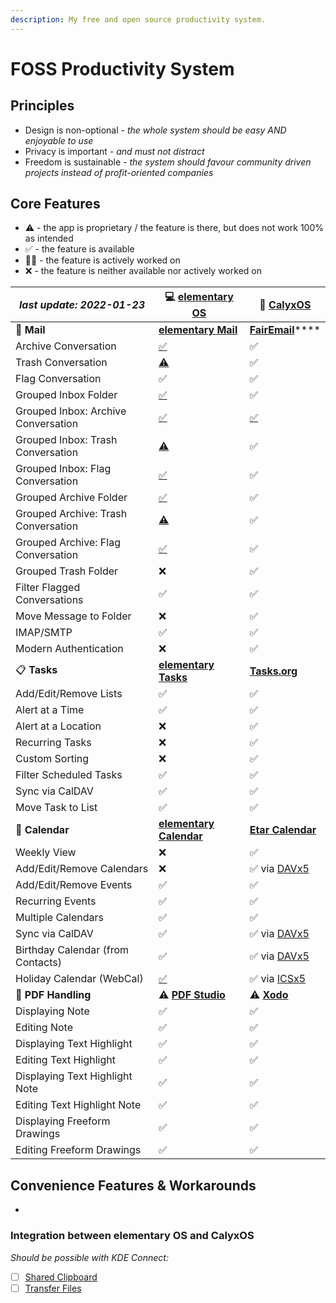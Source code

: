 ```yaml
---
description: My free and open source productivity system.
---
```


# FOSS Productivity System

## Principles

* Design is non-optional _- the whole system should be easy AND enjoyable to use_
* Privacy is important _- and must not distract_
* Freedom is sustainable _- the system should favour community driven projects instead of profit-oriented companies_

## Core Features



* ⚠️ - the app is proprietary / the feature is there, but does not work 100% as intended
* ✅ - the feature is available
* 👨‍🏭 - the feature is actively worked on
* ❌ - the feature is neither available nor actively worked on

| _last update: 2022-01-23_           | 💻 [elementary OS](https://elementary.io)                          | 📱 [CalyxOS](https://calyxos.org)                                                |
| ----------------------------------- | ------------------------------------------------------------------ | -------------------------------------------------------------------------------- |
| 📧️ **Mail**                        | [**elementary Mail**](https://github.com/elementary/mail/)         | [**FairEmail**](https://email.faircode.eu)****                                   |
| Archive Conversation                | [✅](https://github.com/elementary/mail/pull/542)                   | ✅                                                                                |
| Trash Conversation                  | [⚠️](https://github.com/elementary/mail/issues/657)                | ✅                                                                                |
| Flag Conversation                   | ✅                                                                  | ✅                                                                                |
| Grouped Inbox Folder                | [✅](https://github.com/elementary/mail/pull/564)                   | ✅                                                                                |
| Grouped Inbox: Archive Conversation | [✅](https://github.com/elementary/mail/pull/564)                   | [✅](https://github.com/k9mail/k-9/pull/5492)                                     |
| Grouped Inbox: Trash Conversation   | [⚠️](foss-productivity-system.md#principles)                       | ✅                                                                                |
| Grouped Inbox: Flag Conversation    | [✅](https://github.com/elementary/mail/pull/564)                   | ✅                                                                                |
| Grouped Archive Folder              | [✅](https://github.com/elementary/mail/pull/564)                   | ✅                                                                                |
| Grouped Archive: Trash Conversation | [⚠️](https://github.com/elementary/mail/issues/657)                | ✅                                                                                |
| Grouped Archive: Flag Conversation  | [✅](https://github.com/elementary/mail/pull/564)                   | ✅                                                                                |
| Grouped Trash Folder                | ❌                                                                  | ✅                                                                                |
| Filter Flagged Conversations        | ✅                                                                  | ✅                                                                                |
| Move Message to Folder              | ❌                                                                  | ✅                                                                                |
| IMAP/SMTP                           | ✅                                                                  | ✅                                                                                |
| Modern Authentication               | ❌                                                                  | ✅                                                                                |
| 📋 **Tasks**                        | [**elementary Tasks**](https://github.com/elementary/tasks/)       | [**Tasks.org**](https://tasks.org)                                               |
| Add/Edit/Remove Lists               | ✅                                                                  | ✅                                                                                |
| Alert at a Time                     | ✅                                                                  | ✅                                                                                |
| Alert at a Location                 | ❌                                                                  | ✅                                                                                |
| Recurring Tasks                     | ❌                                                                  | ✅                                                                                |
| Custom Sorting                      | ❌                                                                  | ✅                                                                                |
| Filter Scheduled Tasks              | ✅                                                                  | ✅                                                                                |
| Sync via CalDAV                     | ✅                                                                  | ✅                                                                                |
| Move Task to List                   | ✅                                                                  | ✅                                                                                |
| 📆 **Calendar**                     | [**elementary Calendar**](https://github.com/elementary/calendar/) | [**Etar Calendar**](https://github.com/Etar-Group/Etar-Calendar)                 |
| Weekly View                         | ❌                                                                  | ✅                                                                                |
| Add/Edit/Remove Calendars           | ❌                                                                  | ✅ via [DAVx5](https://www.davx5.com)                                             |
| Add/Edit/Remove Events              | ✅                                                                  | ✅                                                                                |
| Recurring Events                    | ✅                                                                  | ✅                                                                                |
| Multiple Calendars                  | ✅                                                                  | ✅                                                                                |
| Sync via CalDAV                     | ✅                                                                  | ✅ via [DAVx5](https://www.davx5.com)                                             |
| Birthday Calendar (from Contacts)   | ✅                                                                  | ✅ via [DAVx5](https://www.davx5.com)                                             |
| Holiday Calendar (WebCal)           | [✅](https://www.webcal.guru)                                       | ✅ via [ICSx5](https://icsx5.bitfire.at)                                          |
| 📑️ **PDF Handling**                | ⚠️ [**PDF Studio**](https://www.qoppa.com/pdfstudio/)              | ⚠️ [**Xodo**](https://play.google.com/store/apps/details?id=com.xodo.pdf.reader) |
| Displaying Note                     | ✅                                                                  | ✅                                                                                |
| Editing Note                        | ✅                                                                  | ✅                                                                                |
| Displaying Text Highlight           | ✅                                                                  | ✅                                                                                |
| Editing Text Highlight              | ✅                                                                  | ✅                                                                                |
| Displaying Text Highlight Note      | ✅                                                                  | ✅                                                                                |
| Editing Text Highlight Note         | ✅                                                                  | ✅                                                                                |
| Displaying Freeform Drawings        | ✅                                                                  | ✅                                                                                |
| Editing Freeform Drawings           | ✅                                                                  | ✅                                                                                |

## Convenience Features & Workarounds

*

### Integration between elementary OS and CalyxOS

_Should be possible with KDE Connect:_

* [ ] [Shared Clipboard](./#kde-connect-for-elementary)
* [ ] [Transfer Files](./#kde-connect-for-elementary)
